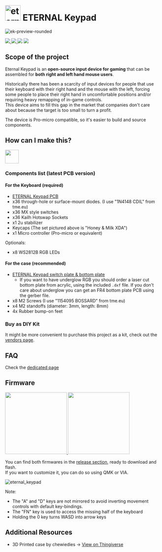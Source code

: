 
<div align="center">
  
</div>

# <img src="https://gist.githubusercontent.com/duckyb/282c2221d859f8134c1b1f0cf4622656/raw/97affc98d0d71566fa6ccb604eef31af2c36752a/eternal-keypad-logo.svg" height="50" alt="eternal_keypad_logo"/> ETERNAL Keypad
![ek-preview-rounded](https://user-images.githubusercontent.com/27895007/167808526-7cf01c83-1738-40c4-bed5-d04d67a561a3.png)

<span class="shields">
  <a href="https://github.com/duckyb/eternal-keypad/releases">
    <img src="https://img.shields.io/github/downloads/duckyb/eternal-keypad/total?color=success&style=flat-square">
    <img src="https://img.shields.io/github/v/release/duckyb/eternal-keypad?include_prereleases&color=success&style=flat-square">
  </a>
  <img src="https://img.shields.io/github/license/duckyb/eternal-keypad?style=flat-square&color=success">
  <a href ="https://discord.gg/3erEKm3uht">
    <img src="https://discordapp.com/api/guilds/914228133786439740/widget.png?style=shield">
  </a>
</span>

## Scope of the project
Eternal Keypad is an **open-source input device for gaming** that can be assembled for **both right and left hand mouse users**.  

Historically there has been a scarcity of input devices for people that use their keyboard with their right hand and the mouse with the left, forcing some people to place their right hand in uncomfortable positions and/or requiring heavy remapping of in-game controls.  
This device aims to fill this gap in the market that companies don't care about because the target is too small to turn a profit.

The device is Pro-micro compatible, so it's easier to build and source components.

## How can I make this?
<a href="https://youtu.be/vkTpa7AnWUo" target="_blank">
  <img src="https://gist.githubusercontent.com/duckyb/337340baa1f0c8bcc06fef7b3b57242b/raw/97e6e0748dd1b8a3fb54fac0a88e84e6b6e0e10a/build-guide-button.svg" height="44">
</a>

### Components list (latest PCB version)

#### For the Keyboard (required)
- [ETERNAL Keypad PCB](https://github.com/duckyb/eternal-keypad/releases/latest)
- x36 through-hole or surface-mount diodes. (I use "1N4148 CDIL" from tme.eu)
- x36 MX style switches
- x36 Kailh Hotswap Sockets
- x1 2u stabilizer
- Keycaps (The set pictured above is "Honey & Milk XDA")
- x1 Micro controller (Pro-micro or equivalent)

Optionals:
- x8 WS2812B RGB LEDs

#### For the case (recommended)
- [ETERNAL Keypad switch plate & bottom plate](https://github.com/duckyb/eternal-keypad/releases/latest)
  - If you want to have underglow RGB you should order a laser cut bottom plate from acrylic, using the included `.dxf` file. If you don't care about underglow you can get an FR4 bottom plate PCB using the gerber file.
- x8 M2 Screws (I use "1154095 BOSSARD" from tme.eu)
- x4 M2 standoffs (diameter: 3mm, length: 8mm)
- 4x Rubber bump-on feet

### Buy as DIY Kit

It might be more convenient to purchase this project as a kit, check out the [vendors page](./vendors.md).

## FAQ

Check the [dedicated page](./FAQ.md)

## Firmware

<a href="https://github.com/qmk/qmk_firmware/tree/master/keyboards/eternal_keypad" target="_blank">
  <img src="https://qmk.fm/assets/images/badge-small-light.svg" width="200"/>
</a>
<a href="https://www.caniusevia.com/">
  <img src="https://user-images.githubusercontent.com/27895007/167814873-be7de892-754b-4b6b-976c-8983c1baf8e2.svg" width="200"/>
</a>

You can find both firmwares in the [release section](https://github.com/duckyb/eternal-keypad/releases/latest), ready to download and flash.  
If you want to customize it, you can do so using QMK or VIA.

![eternal_keypad](https://user-images.githubusercontent.com/27895007/144766801-a8390a4f-9810-4c56-9442-b2406a4ed4ce.png)

Note: 
- The "A" and "D" keys are not mirrored to avoid inverting movement controls with default key-bindings.
- The "FN" key is used to access the missing half of the keyboard
- Holding the 0 key turns WASD into arrow keys

## Additional Resources

- 3D Printed case by chewiedies → [View on Thingiverse](https://www.thingiverse.com/thing:5329104)
